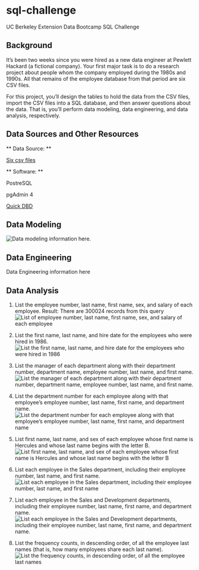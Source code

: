 # sql-challenge
UC Berkeley Extension Data Bootcamp SQL Challenge

## Background ##
It’s been two weeks since you were hired as a new data engineer at Pewlett Hackard (a fictional company). Your first major task is to do a research project about people whom the company employed during the 1980s and 1990s. All that remains of the employee database from that period are six CSV files.

For this project, you’ll design the tables to hold the data from the CSV files, import the CSV files into a SQL database, and then answer questions about the data. That is, you’ll perform data modeling, data engineering, and data analysis, respectively.

## Data Sources and Other Resources ##

** Data Source: **

[Six csv files](https://github.com/rabellan/sql-challenge/tree/main/data)

** Software: **

PostreSQL

pgAdmin 4

[Quick DBD](https://www.quickdatabasediagrams.com/)

## Data Modeling ##
![Data modeling information here.](https://github.com/rabellan/sql-challenge/blob/main/images/QuickDBD-employee_db.png)

## Data Engineering ##
Data Engineering information here

## Data Analysis ##

1. List the employee number, last name, first name, sex, and salary of each employee.
    Result: There are 300024 records from this query
    ![List of employee number, last name, first name, sex, and salary of each employee](https://github.com/rabellan/sql-challenge/blob/main/images/Question1.png)

2. List the first name, last name, and hire date for the employees who were hired in 1986.
    ![List the first name, last name, and hire date for the employees who were hired in 1986](https://github.com/rabellan/sql-challenge/blob/main/images/Question2.png)

3. List the manager of each department along with their department number, department name, employee number, last name, and first name.
    ![List the manager of each department along with their department number, department name, employee number, last name, and first name.](https://github.com/rabellan/sql-challenge/blob/main/images/Question3.png)

4. List the department number for each employee along with that employee’s employee number, last name, first name, and department name.
    ![List the department number for each employee along with that employee’s employee number, last name, first name, and department name](https://github.com/rabellan/sql-challenge/blob/main/images/Question4.png)

5. List first name, last name, and sex of each employee whose first name is Hercules and whose last name begins with the letter B.
    ![List first name, last name, and sex of each employee whose first name is Hercules and whose last name begins with the letter B](https://github.com/rabellan/sql-challenge/blob/main/images/Question5.png)

6. List each employee in the Sales department, including their employee number, last name, and first name.
    ![List each employee in the Sales department, including their employee number, last name, and first name](https://github.com/rabellan/sql-challenge/blob/main/images/Question6.png)

7. List each employee in the Sales and Development departments, including their employee number, last name, first name, and department name.
    ![List each employee in the Sales and Development departments, including their employee number, last name, first name, and department name.](https://github.com/rabellan/sql-challenge/blob/main/images/Question7.png)

8. List the frequency counts, in descending order, of all the employee last names (that is, how many employees share each last name).
    ![List the frequency counts, in descending order, of all the employee last names](https://github.com/rabellan/sql-challenge/blob/main/images/Question8.png)
